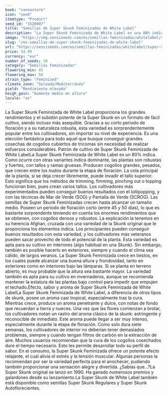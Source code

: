 ```yaml
---
book: "cannastore"
icon: "seed"
itemtype: "Product"
seed_id: "1520007"
title: "Semillas de Super Skunk Feminizadas de White Label"
description: "La Super Skunk Feminizada de White Label es una 80% indica de fácil cultivo, de grandes rendimientos, un corto periodo de floración y un subidón relajante."
image: "https://img.sensiseeds.com/es/semillas-feminizadas/whitelabel/super-skunk-feminizada-image.png"
slug: "/es-semillas-de-super-skunk-feminizadas-de-white-label"
url: "https://sensiseeds.com/es/semillas-feminizadas/whitelabel/super-skunk-feminizada?a_aid=cannastore"
price: 54.99
currency: "eur"
number_of_seeds: 10
category: "Semillas Feminizadas"
flowering_min: 45
flowering_max: 50
strain_type: "Feminized"
climate_zone: "Soleado/Mediterráneo"
yield: "Rendimiento elevado"
heigh_gain: "Aumento medio en altura"
locale: "es"
---
```

La Super Skunk Feminizada de White Label proporciona los grandes rendimientos y el subidón potente de la Super Skunk en un formato de fácil cultivo, siendo incluso más asequible. Gracias a su corto periodo de floración y a su naturaleza robusta, esta variedad es sorprendentemente popular entre los cultivadores, sin importar su nivel de experiencia. Es una elección fantástica para todo aquel que busque conseguir grandes cosechas de cogollos cubiertos de tricomas sin necesidad de realizar esfuerzos considerables. Patrón de cultivo de Super Skunk Feminizada de White LabelLa Super Skunk Feminizada de White Label es un 80% indica. Como ocurre con otras variantes indica dominante, las plantas son robustas y fuertes, con tallos y ramas gruesas. Producen cogollos grandes, pesados, que crecen entre los nudos durante la etapa de floración. La cola principal de la planta, si se deja crecer libremente, puede invadir el tallo superior. Esto significa que los métodos de trimming, fimming, pinching out o topping funcionan bien, pues crean varios tallos. Los cultivadores más experimentados pueden conseguir buenos resultados con el lollipopping, y con las técnicas de Mar de Verde (SOG) y Pantalla de Verde (SCROG). Las semillas de Super Skunk Feminizadas crecen hasta alcanzar un tamaño medio. Poseen un periodo de floración corto (entre 45 y 50 días), lo que es bastante sorprendente teniendo en cuenta los enormes rendimientos que se obtienen, con cogollos densos y robustos. La explicación la tenemos en su herencia Afghan, cruzada con una variedad de la Skunk original que le proporciona los elementos indica. Los principiantes pueden conseguir buenos resultados con esta variedad, y los cultivadores más veteranos pueden sacar provecho de todo el potencial de la planta. Esta variedad es apta para su cultivo en interiores (algo habitual en una Skunk). Sin embargo, también es posible hacerlo en exteriores, siempre y cuando el clima sea cálido, de largos veranos. La Super Skunk Feminizada crece en tiestos, en los cuales puede alcanzar una buena altura y frondosidad, tanto en exteriores como en interiores bajo las lámparas. Si se planta en terreno abierto, es muy probable que la altura sea bastante mayor. La variedad también es apta para su cultivo en invernaderos, aunque se recomienda mantener la estatura de las plantas bajo control para impedir que empujen el techado.Efecto, sabor y aroma de Super Skunk Feminizada de White LabelLa Super Skunk Feminizada de White Label, a diferencia de otros tipos de skunk, posee un aroma casi tropical, especialmente tras la cura. Mientras crece, produce un aroma penetrante y dulce, con notas de fondo que recuerdan a tierra y nueces. Una vez que las flores comienzan a brotar, los cultivadores notan un rastro del aroma clásico de la skunk: astringente y reconocible de inmediato. Este aroma puede llegar a ser muy intenso, especialmente durante la etapa de floración. Como solo dura siete semanas, los cultivadores de interior no deberían tener demasiados problemas, siempre y cuando tengan filtros de carbón en la extracción de aire. Muchos usuarios recomiendan que la cura de los cogollos cosechados dure el tiempo necesario. Esto les permite desarrollar todo su perfil de sabor. En el consumo, la Super Skunk Feminizada ofrece un potente efecto relajante, el cual alivia el estrés y la tensión muscular. Algunas personas la recomiendan por ser la variedad perfecta para el anochecer, pudiendo también proporcionar una sensación alegre y divertida. ¿Sabías que…?La Super Skunk original se lanzó en 1990. Ha ganado numerosos premios y galardones desde su lanzamiento.La Super Skunk de White Label también está disponible como semillas Super Skunk Regulares y Super Skunk Autoflorecientes.

